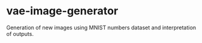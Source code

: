 # vae-image-generator
Generation of new images using MNIST numbers dataset and interpretation of outputs.
